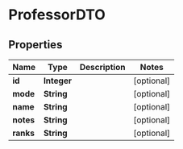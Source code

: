 
# ProfessorDTO

## Properties
Name | Type | Description | Notes
------------ | ------------- | ------------- | -------------
**id** | **Integer** |  |  [optional]
**mode** | **String** |  |  [optional]
**name** | **String** |  |  [optional]
**notes** | **String** |  |  [optional]
**ranks** | **String** |  |  [optional]



